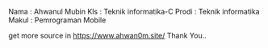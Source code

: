 Nama  : Ahwanul Mubin
Kls   : Teknik informatika-C
Prodi : Teknik informatika
Makul : Pemrograman Mobile










get more source in https://www.ahwan0m.site/
Thank You..

